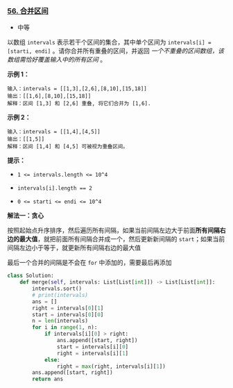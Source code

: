 ### [56. 合并区间](https://leetcode.cn/problems/merge-intervals/)

- 中等

以数组 `intervals` 表示若干个区间的集合，其中单个区间为 `intervals[i] = [starti, endi]` 。请你合并所有重叠的区间，并返回 *一个不重叠的区间数组，该数组需恰好覆盖输入中的所有区间* 。

**示例 1：**

```
输入：intervals = [[1,3],[2,6],[8,10],[15,18]]
输出：[[1,6],[8,10],[15,18]]
解释：区间 [1,3] 和 [2,6] 重叠, 将它们合并为 [1,6].
```

**示例 2：**

```
输入：intervals = [[1,4],[4,5]]
输出：[[1,5]]
解释：区间 [1,4] 和 [4,5] 可被视为重叠区间。
```

**提示：**

- `1 <= intervals.length <= 10^4`
- `intervals[i].length == 2`

- `0 <= starti <= endi <= 10^4`

**解法一：贪心**

按照起始点升序排序，然后遍历所有间隔，如果当前间隔左边大于前面**所有间隔右边的最大值**，就把前面所有间隔合并成一个，然后更新新间隔的 `start`；如果当前间隔左边小于等于，就更新所有间隔右边的最大值

最后一个合并的间隔是不会在 `for` 中添加的，需要最后再添加

```python
class Solution:
    def merge(self, intervals: List[List[int]]) -> List[List[int]]:
        intervals.sort()
        # print(intervals)
        ans = []
        right = intervals[0][1]
        start = intervals[0][0]
        n = len(intervals)
        for i in range(1, n):
            if intervals[i][0] > right:
                ans.append([start, right])
                start = intervals[i][0]
                right = intervals[i][1]
            else:
                right = max(right, intervals[i][1])
        ans.append([start, right])
        return ans
```

